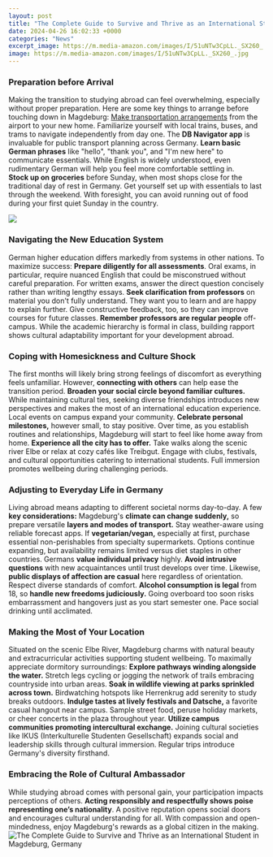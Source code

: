 ```yaml
---
layout: post
title: "The Complete Guide to Survive and Thrive as an International Student in Magdeburg, Germany"
date: 2024-04-26 16:02:33 +0000
categories: "News"
excerpt_image: https://m.media-amazon.com/images/I/51uNTw3CpLL._SX260_.jpg
image: https://m.media-amazon.com/images/I/51uNTw3CpLL._SX260_.jpg
---
```


### Preparation before Arrival
Making the transition to studying abroad can feel overwhelming, especially without proper preparation. Here are some key things to arrange before touching down in Magdeburg:
[Make transportation arrangements](https://store.fi.io.vn/best-chihuahua-dad-ever-retro-vintage-sunset6832-t-shirt) from the airport to your new home. Familiarize yourself with local trains, buses, and trams to navigate independently from day one. The **DB Navigator app** is invaluable for public transport planning across Germany. 
**Learn basic German phrases** like "hello", "thank you", and "I'm new here" to communicate essentials. While English is widely understood, even rudimentary German will help you feel more comfortable settling in.  
**Stock up on groceries** before Sunday, when most shops close for the traditional day of rest in Germany. Get yourself set up with essentials to last through the weekend. With foresight, you can avoid running out of food during your first quiet Sunday in the country.

![](https://blanchethouse.org/wp-content/uploads/2022/01/blanchet-house-MaslowsHierarchy.jpg)
### Navigating the New Education System
German higher education differs markedly from systems in other nations. To maximize success: 
**Prepare diligently for all assessments**. Oral exams, in particular, require nuanced English that could be misconstrued without careful preparation. For written exams, answer the direct question concisely rather than writing lengthy essays.
**Seek clarification from professors** on material you don't fully understand. They want you to learn and are happy to explain further. Give constructive feedback, too, so they can improve courses for future classes. 
**Remember professors are regular people** off-campus. While the academic hierarchy is formal in class, building rapport shows cultural adaptability important for your development abroad.
### Coping with Homesickness and Culture Shock 
The first months will likely bring strong feelings of discomfort as everything feels unfamiliar. However, **connecting with others** can help ease the transition period. 
**Broaden your social circle beyond familiar cultures.** While maintaining cultural ties, seeking diverse friendships introduces new perspectives and makes the most of an international education experience. Local events on campus expand your community.
**Celebrate personal milestones,** however small, to stay positive. Over time, as you establish routines and relationships, Magdeburg will start to feel like home away from home. 
**Experience all the city has to offer.** Take walks along the scenic river Elbe or relax at cozy cafés like Treibgut. Engage with clubs, festivals, and cultural opportunities catering to international students. Full immersion promotes wellbeing during challenging periods.
### Adjusting to Everyday Life in Germany
Living abroad means adapting to different societal norms day-to-day. A few **key considerations:** 
Magdeburg's **climate can change suddenly,** so prepare versatile **layers and modes of transport.** Stay weather-aware using reliable forecast apps.
If **vegetarian/vegan,** especially at first, purchase essential non-perishables from specialty supermarkets. Options continue expanding, but availability remains limited versus diet staples in other countries. 
Germans **value individual privacy** highly. **Avoid intrusive questions** with new acquaintances until trust develops over time. Likewise, **public displays of affection are casual** here regardless of orientation. Respect diverse standards of comfort.
**Alcohol consumption is legal** from 18, so **handle new freedoms judiciously.** Going overboard too soon risks embarrassment and hangovers just as you start semester one. Pace social drinking until acclimated.
### Making the Most of Your Location 
Situated on the scenic Elbe River, Magdeburg charms with natural beauty and extracurricular activities supporting student wellbeing. To maximally appreciate dormitory surroundings: 
**Explore pathways winding alongside the water.** Stretch legs cycling or jogging the network of trails embracing countryside into urban areas. 
**Soak in wildlife viewing at parks sprinkled across town.** Birdwatching hotspots like Herrenkrug add serenity to study breaks outdoors. 
**Indulge tastes at lively festivals and Datsche,** a favorite casual hangout near campus. Sample street food, peruse holiday markets, or cheer concerts in the plaza throughout year.
**Utilize campus communities promoting intercultural exchange.** Joining cultural societies like IKUS (Interkulturelle Studenten Gesellschaft) expands social and leadership skills through cultural immersion. Regular trips introduce Germany's diversity firsthand.
### Embracing the Role of Cultural Ambassador
While studying abroad comes with personal gain, your participation impacts perceptions of others. **Acting responsibly and respectfully shows poise representing one’s nationality**. A positive reputation opens social doors and encourages cultural understanding for all. With compassion and open-mindedness, enjoy Magdeburg's rewards as a global citizen in the making.
![The Complete Guide to Survive and Thrive as an International Student in Magdeburg, Germany](https://m.media-amazon.com/images/I/51uNTw3CpLL._SX260_.jpg)